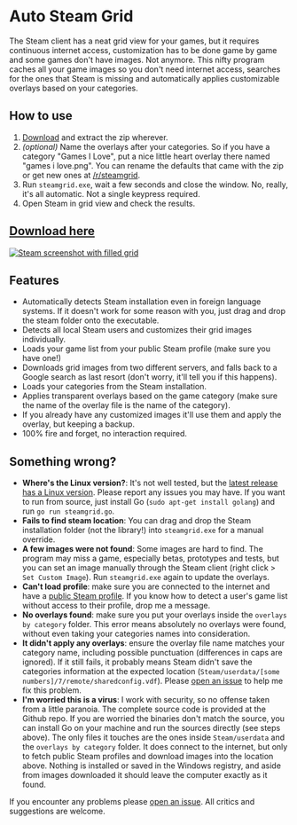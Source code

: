 Auto Steam Grid
===============


The Steam client has a neat grid view for your games, but it requires continuous internet access, customization has to be done game by game and some games don't have images. Not anymore. This nifty program caches all your game images so you don't need internet access, searches for the ones that Steam is missing and automatically applies customizable overlays based on your categories.

How to use
----------

1. [Download](https://github.com/boppreh/steamgrid/releases/download/v1.0.5/steamgrid.zip) and extract the zip wherever.
2. *(optional)* Name the overlays after your categories. So if you have a category "Games I Love", put a nice little heart overlay there named "games i love.png". You can rename the defaults that came with the zip or get new ones at [/r/steamgrid](http://www.reddit.com/r/steamgrid/wiki/overlays).
3. Run `steamgrid.exe`, wait a few seconds and close the window. No, really, it's all automatic. Not a single keypress required.
4. Open Steam in grid view and check the results.

[Download here](https://github.com/boppreh/steamgrid/releases/download/v1.0.5/steamgrid.zip)
---

[![Steam screenshot with filled grid](http://i.imgur.com/abnqZ6C.png)](https://github.com/boppreh/steamgrid/releases/download/v1.0.5/steamgrid.zip)


Features
--------

- Automatically detects Steam installation even in foreign language systems. If
  it doesn't work for some reason with you, just drag and drop the steam folder
  onto the executable.
- Detects all local Steam users and customizes their grid images individually.
- Loads your game list from your public Steam profile (make sure you have one!)
- Downloads grid images from two different servers, and falls back to a Google
  search as last resort (don't worry, it'll tell you if this happens).
- Loads your categories from the Steam installation.
- Applies transparent overlays based on the game category (make sure the name
  of the overlay file is the name of the category).
- If you already have any customized images it'll use them and apply the
  overlay, but keeping a backup.
- 100% fire and forget, no interaction required.

Something wrong?
----------------

- **Where's the Linux version?**: It's not well tested, but the [latest release has a Linux version](https://github.com/boppreh/steamgrid/releases/download/v1.0.5/steamgrid-linux.zip). Please report any issues you may have. If you want to run from source, just install Go (`sudo apt-get install golang`) and run `go run steamgrid.go`.
- **Fails to find steam location**: You can drag and drop the Steam installation folder (not the library!) into `steamgrid.exe` for a manual override.
- **A few images were not found**: Some images are hard to find. The program may miss a game, especially betas, prototypes and tests, but you can set an image manually through the Steam client (right click > `Set Custom Image`). Run `steamgrid.exe` again to update the overlays.
- **Can't load profile**: make sure you are connected to the internet and have a [public Steam profile](http://steamcommunity.com/discussions/forum/1/864980009946155418/). If you know how to detect a user's game list without access to their profile, drop me a message.
- **No overlays found**: make sure you put your overlays inside the `overlays by category` folder. This error means absolutely no overlays were found, without even taking your categories names into consideration.
- **It didn't apply any overlays**: ensure the overlay file name matches your category name, including possible punctuation (differences in caps are ignored). If it still fails, it probably means Steam didn't save the categories information at the expected location (`Steam/userdata/[some numbers]/7/remote/sharedconfig.vdf`). Please [open an issue](https://github.com/boppreh/steamgrid/issues/new) to help me fix this problem.
- **I'm worried this is a virus**: I work with security, so no offense taken from a little paranoia. The complete source code is provided at the Github repo. If you are worried the binaries don't match the source, you can install Go on your machine and run the sources directly (see steps above). The only files it touches are the ones inside `Steam/userdata` and the `overlays by category` folder. It does connect to the internet, but only to fetch public Steam profiles and download images into the location above. Nothing is installed or saved in the Windows registry, and aside from images downloaded it should leave the computer exactly as it found.

If you encounter any problems please [open an issue](https://github.com/boppreh/steamgrid/issues/new). All critics and suggestions are welcome.
